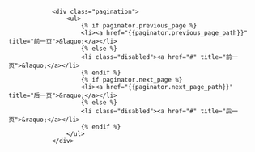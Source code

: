 <!-- pagination -->
                <div class="pagination">
                    <ul>
                        {% if paginator.previous_page %}
                        <li><a href="{{paginator.previous_page_path}}" title="前一页">&laquo;</a></li>
                        {% else %}
                        <li class="disabled"><a href="#" title="前一页">&laquo;</a></li>
                        {% endif %}
                        {% if paginator.next_page %}
                        <li><a href="{{paginator.next_page_path}}" title="后一页">&raquo;</a></li>
                        {% else %}
                        <li class="disabled"><a href="#" title="后一页">&raquo;</a></li>
                        {% endif %}
                    </ul>
                </div>
<!-- /pagination -->
<!-- 第{{paginator.page}}页/共{{paginator.total_pages}}页 -->
